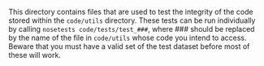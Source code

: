 This directory contains files that are used to test the integrity of the code
stored within the `code/utils` directory. These tests can be run individually by
calling `nosetests code/tests/test_###`, where ### should be replaced by the
name of the file in `code/utils` whose code you intend to access. Beware that
you must have a valid set of the test dataset before most of these will work.